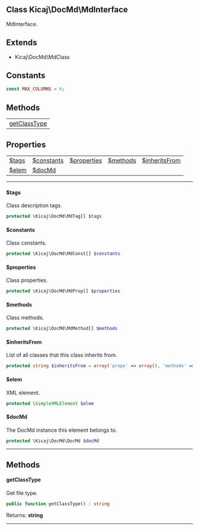 ## Class Kicaj\DocMd\MdInterface
MdInterface.

## Extends

- Kicaj\DocMd\MdClass

## Constants

```php
const MAX_COLUMNS = 6;
```

## Methods

|                                |
| ------------------------------ |
| [getClassType](#getclasstype)  |

## Properties

|                                  |                                  |                                  |                                  |                                  |
| -------------------------------- | -------------------------------- | -------------------------------- | -------------------------------- | -------------------------------- |
|          [$tags](#tags)          |     [$constants](#constants)     |    [$properties](#properties)    |       [$methods](#methods)       |  [$inheritsFrom](#inheritsfrom)  |
|          [$elem](#elem)          |         [$docMd](#docmd)         |              [](#)               |              [](#)               |              [](#)               |

-------

#### $tags
Class description tags.

```php
protected \Kicaj\DocMd\MdTag[] $tags
```

#### $constants
Class constants.

```php
protected \Kicaj\DocMd\MdConst[] $constants
```

#### $properties
Class properties.

```php
protected \Kicaj\DocMd\MdProp[] $properties
```

#### $methods
Class methods.

```php
protected \Kicaj\DocMd\MdMethod[] $methods
```

#### $inheritsFrom
List of all classes that this class inherits from.

```php
protected string $inheritsFrom = array('props' => array(), 'methods' => array())
```

#### $elem
XML element.

```php
protected \SimpleXMLElement $elem
```

#### $docMd
The DocMd instance this element belongs to.

```php
protected \Kicaj\DocMd\DocMd $docMd
```

-------
## Methods
#### getClassType
Get file type.
```php
public function getClassType() : string
```

Returns: **string**

-------
